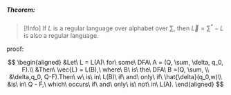##### Theorem:
> [!Info]
> If $L$ is a regular language over alphabet over $\sum$, then $\vec{L} = \sum^* - L$ is also a regular language.

proof:

$$
\begin{aligned}
&Let\ L = L(A)\ for\ some\ DFA\ A = (Q, \sum, \delta, q_0, F).\\  &Then\ \vec{L} = L(B),\ where\ B\ is\ the\ DFA\ B =(Q, \sum, \\ &\delta,q_0, Q-F).Then\ w\ is\ in\ L(B)\ if\ and\ only\ if\ \hat{\delta}(q_0,w)\\
&is\ in\ Q - F,\ which\ occurs\ if\ and\ only\ is\ not\ in\ L(A).
\end{aligned}
$$


